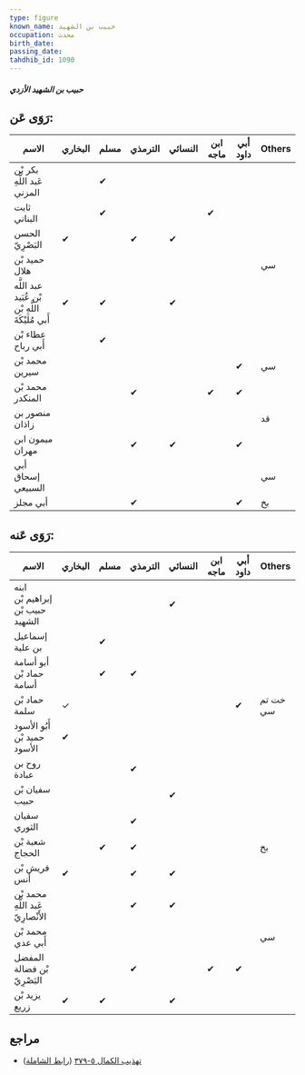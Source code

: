 ```yaml
---
type: figure
known_name: حبيب بن الشهيد
occupation: محدث
birth_date:
passing_date:
tahdhib_id: 1090
---
```

##### حبيب بن الشهيد الأزدي

## رَوَى عَن:
| الاسم                                             | البخاري | مسلم | الترمذي | النسائي | ابن ماجه | أبي داود | Others |
| ------------------------------------------------- | ------- | ---- | ------- | ------- | -------- | -------- | ------ |
| بكر بْن عَبد اللَّهِ المزني                       |         | ✔    |         |         |          |          |        |
| ثابت البناني                                      |         | ✔    |         |         | ✔        |          |        |
| الحسن البَصْرِيّ                                  | ✔       |      | ✔       | ✔       |          |          |        |
| حميد بْن هلال                                     |         |      |         |         |          |          | سي     |
| عبد اللَّه بْن عُبَيد اللَّهِ بْن أَبي مُلَيْكَةَ | ✔       | ✔    |         | ✔       |          |          |        |
| عطاء بْن أَبي رباح                                |         | ✔    |         |         |          |          |        |
| محمد بْن سيرين                                    |         |      |         |         |          | ✔        | سي     |
| محمد بْن المنكدر                                  |         |      | ✔       |         | ✔        | ✔        |        |
| منصور بن زاذان                                    |         |      |         |         |          |          | قد     |
| ميمون ابن مهران                                   |         |      | ✔       | ✔       |          | ✔        |        |
| أبي إسحاق السبيعي                                 |         |      |         |         |          |          | سي     |
| أبي مجلز                                          |         |      | ✔       |         |          | ✔        | بخ     |
## رَوَى عَنه:
| الاسم                              | البخاري | مسلم | الترمذي | النسائي | ابن ماجه | أبي داود | Others   |
| ---------------------------------- | ------- | ---- | ------- | ------- | -------- | -------- | -------- |
| ابنه إبراهيم بْن حبيب بْن الشهيد   |         |      |         | ✔       |          |          |          |
| إسماعيل بن علية                    |         | ✔    |         |         |          |          |          |
| أبو أسامة حماد بْن أسامة           |         | ✔    | ✔       |         |          |          |          |
| حماد بْن سلمة                      | ✓       |      |         |         |          | ✔        | خت تم سي |
| أَبُو الأسود حميد بْن الأسود       | ✔       |      |         |         |          |          |          |
| روح بن عبادة                       |         |      | ✔       |         |          |          |          |
| سفيان بْن حبيب                     |         |      |         | ✔       |          |          |          |
| سفيان الثوري                       |         |      | ✔       |         |          |          |          |
| شعبة بْن الحجاج                    |         | ✔    | ✔       |         |          |          | بخ       |
| قريش بْن أنس                       | ✔       |      | ✔       | ✔       |          |          |          |
| محمد بْن عَبد اللَّهِ الأَنْصارِيّ |         |      | ✔       | ✔       |          |          |          |
| محمد بْن أَبي عدي                  |         |      |         |         |          |          | سي       |
| المفضل بْن فضالة البَصْرِيّ        |         |      | ✔       |         | ✔        | ✔        |          |
| يزيد بْن زريع                      | ✔       | ✔    |         | ✔       |          |          |          |
## مراجع
- [تهذيب الكمال ٥-٣٧٩](obsidian://open?vault=Tahdhib-al-Kamal&file=Figures/١٠٩٠-حبيب%20بن%20الشهيد%20الأزدي) ([رابط الشاملة](https://shamela.ws/book/3722/2457))